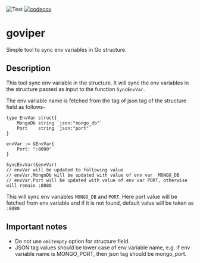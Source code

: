 ![Test](https://github.com/ganeshdipdumbare/goviper/workflows/Test/badge.svg) [![codecov](https://codecov.io/gh/ganeshdipdumbare/goviper/branch/master/graph/badge.svg)](https://codecov.io/gh/ganeshdipdumbare/goviper)

# goviper
Simple tool to sync env variables in Go structure. 

## Description
This tool sync env variable in the structure. It will sync the env variables in the structure passed as input to the function ```SyncEnvVar```.   

The env variable name is fetched from the tag of json tag of the structure field as follows-  

```golang 
type EnvVar struct{
    MongoDb string `json:"mongo_db"`
    Port    string `json:"port"`
}

envVar := &EnvVar{
    Port: ":8080"
}

SyncEnvVar(&envVar)
// envVar will be updated to following value
// envVar.MongoDb will be updated with value of env var  MONGO_DB
// envVar.Port will be updated with value of env var PORT, otherwise will remain :8080

```  

This will sync env variables ```MONGO_DB``` and ```PORT```. Here port value will be fetched from env variable and if it is not found, default value will be taken as ```:8080```  

## Important notes
- Do not use ```omitempty``` option for structure field.
- JSON tag values should be lower case of env variable name, e.g. if env variable name is MONGO_PORT, then json tag should be mongo_port.